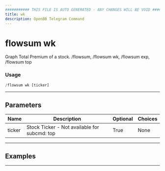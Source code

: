 ```yaml
---
########### THIS FILE IS AUTO GENERATED - ANY CHANGES WILL BE VOID ###########
title: wk
description: OpenBB Telegram Command
---
```


# flowsum wk

Graph Total Premium of a stock. /flowsum, /flowsum wk, /flowsum exp, /flowsum top

### Usage

```python wordwrap
/flowsum wk [ticker]
```

---

## Parameters

| Name | Description | Optional | Choices |
| ---- | ----------- | -------- | ------- |
| ticker | Stock Ticker - Not available for subcmd: top | True | None |


---

## Examples


---
